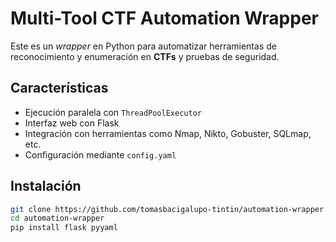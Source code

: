 
# Multi-Tool CTF Automation Wrapper

Este es un *wrapper* en Python para automatizar herramientas de reconocimiento y enumeración en **CTFs** y pruebas de seguridad.

## Características
- Ejecución paralela con `ThreadPoolExecutor`
- Interfaz web con Flask
- Integración con herramientas como Nmap, Nikto, Gobuster, SQLmap, etc.
- Configuración mediante `config.yaml`

## Instalación
```bash
git clone https://github.com/tomasbacigalupo-tintin/automation-wrapper.git
cd automation-wrapper
pip install flask pyyaml
